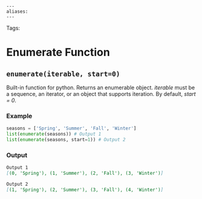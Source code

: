 ```
---
aliases:
---
```

Tags:

# Enumerate Function
## `enumerate(iterable, start=0)`
Built-in function for python. Returns an enumerable object.
_iterable_ must be a sequence, an iterator, or an object that supports iteration.
By default, _start = 0_.

### Example
```python
seasons = ['Spring', 'Summer', 'Fall', 'Winter']
list(enumerate(seasons)) # Output 1
list(enumerate(seasons, start=1)) # Output 2
```

### Output
```md
Output 1
[(0, 'Spring'), (1, 'Summer'), (2, 'Fall'), (3, 'Winter')]

Output 2
[(1, 'Spring'), (2, 'Summer'), (3, 'Fall'), (4, 'Winter')]
```

